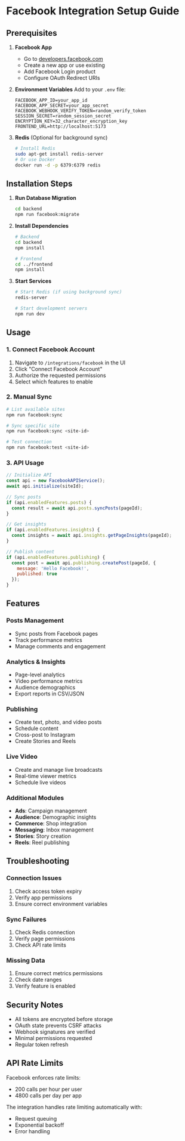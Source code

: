 # Facebook Integration Setup Guide

## Prerequisites

1. **Facebook App**
   - Go to [developers.facebook.com](https://developers.facebook.com)
   - Create a new app or use existing
   - Add Facebook Login product
   - Configure OAuth Redirect URIs

2. **Environment Variables**
   Add to your `.env` file:
   ```
   FACEBOOK_APP_ID=your_app_id
   FACEBOOK_APP_SECRET=your_app_secret
   FACEBOOK_WEBHOOK_VERIFY_TOKEN=random_verify_token
   SESSION_SECRET=random_session_secret
   ENCRYPTION_KEY=32_character_encryption_key
   FRONTEND_URL=http://localhost:5173
   ```

3. **Redis** (Optional for background sync)
   ```bash
   # Install Redis
   sudo apt-get install redis-server
   # Or use Docker
   docker run -d -p 6379:6379 redis
   ```

## Installation Steps

1. **Run Database Migration**
   ```bash
   cd backend
   npm run facebook:migrate
   ```

2. **Install Dependencies**
   ```bash
   # Backend
   cd backend
   npm install

   # Frontend
   cd ../frontend
   npm install
   ```

3. **Start Services**
   ```bash
   # Start Redis (if using background sync)
   redis-server

   # Start development servers
   npm run dev
   ```

## Usage

### 1. Connect Facebook Account

1. Navigate to `/integrations/facebook` in the UI
2. Click "Connect Facebook Account"
3. Authorize the requested permissions
4. Select which features to enable

### 2. Manual Sync

```bash
# List available sites
npm run facebook:sync

# Sync specific site
npm run facebook:sync <site-id>

# Test connection
npm run facebook:test <site-id>
```

### 3. API Usage

```javascript
// Initialize API
const api = new FacebookAPIService();
await api.initialize(siteId);

// Sync posts
if (api.enabledFeatures.posts) {
  const result = await api.posts.syncPosts(pageId);
}

// Get insights
if (api.enabledFeatures.insights) {
  const insights = await api.insights.getPageInsights(pageId);
}

// Publish content
if (api.enabledFeatures.publishing) {
  const post = await api.publishing.createPost(pageId, {
    message: 'Hello Facebook!',
    published: true
  });
}
```

## Features

### Posts Management
- Sync posts from Facebook pages
- Track performance metrics
- Manage comments and engagement

### Analytics & Insights
- Page-level analytics
- Video performance metrics
- Audience demographics
- Export reports in CSV/JSON

### Publishing
- Create text, photo, and video posts
- Schedule content
- Cross-post to Instagram
- Create Stories and Reels

### Live Video
- Create and manage live broadcasts
- Real-time viewer metrics
- Schedule live videos

### Additional Modules
- **Ads**: Campaign management
- **Audience**: Demographic insights
- **Commerce**: Shop integration
- **Messaging**: Inbox management
- **Stories**: Story creation
- **Reels**: Reel publishing

## Troubleshooting

### Connection Issues
1. Check access token expiry
2. Verify app permissions
3. Ensure correct environment variables

### Sync Failures
1. Check Redis connection
2. Verify page permissions
3. Check API rate limits

### Missing Data
1. Ensure correct metrics permissions
2. Check date ranges
3. Verify feature is enabled

## Security Notes

- All tokens are encrypted before storage
- OAuth state prevents CSRF attacks
- Webhook signatures are verified
- Minimal permissions requested
- Regular token refresh

## API Rate Limits

Facebook enforces rate limits:
- 200 calls per hour per user
- 4800 calls per day per app

The integration handles rate limiting automatically with:
- Request queuing
- Exponential backoff
- Error handling